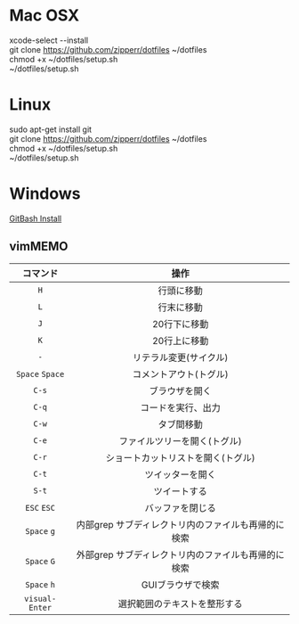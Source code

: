#  Mac OSX
xcode-select --install  
git clone https://github.com/zipperr/dotfiles ~/dotfiles  
chmod +x ~/dotfiles/setup.sh  
~/dotfiles/setup.sh  

#  Linux
sudo apt-get install git  
git clone https://github.com/zipperr/dotfiles ~/dotfiles  
chmod +x ~/dotfiles/setup.sh  
~/dotfiles/setup.sh  

#  Windows
[GitBash Install](http://gitforwindows.org)  

##  vimMEMO
| コマンド        | 操作                                                       |
| :-------------: | :--------------------------------------------------------: |
| `H`             | 行頭に移動                                                 |
| `L`             | 行末に移動                                                 |
| `J`             | 20行下に移動                                               |
| `K`             | 20行上に移動                                               |
| `-`             | リテラル変更(サイクル)                                     |
| `Space` `Space` | コメントアウト(トグル)                                     |
| `C-s`           | ブラウザを開く                                             |
| `C-q`           | コードを実行、出力                                         |
| `C-w`           | タブ間移動                                                 |
| `C-e`           | ファイルツリーを開く(トグル)                               |
| `C-r`           | ショートカットリストを開く(トグル)                         |
| `C-t`           | ツイッターを開く                                           |
| `S-t`           | ツイートする                                               |
| `ESC` `ESC`     | バッファを閉じる                                           |
| `Space` `g`     | 内部grep サブディレクトリ内のファイルも再帰的に検索        |
| `Space` `G`     | 外部grep サブディレクトリ内のファイルも再帰的に検索        |
| `Space` `h`     | GUIブラウザで検索                                          |
| `visual-Enter`  | 選択範囲のテキストを整形する                               |
